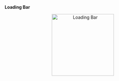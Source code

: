 **Loading Bar**

<div align=center>
<img src="https://user-images.githubusercontent.com/94288727/210132427-651dedfe-ee0a-40bf-ac4a-a2cf45f1e912.png" alt="Loading Bar" style="height:200px;">
</div>
